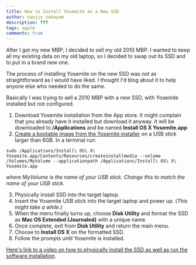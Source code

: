 ```yaml
---
title: How to Install Yosemite on a New SSD
author: sanjiv sahayam
description: ???
tags: apple
comments: true
---
```


After I got my new MBP, I decided to sell my old 2010 MBP. I wanted to keep all my existing data on my old laptop, so I decided to swap out its SSD and to put in a brand new one.

The process of installing Yosemite on the new SSD was not as straightforward as I would have liked. I thought I'd blog about it to help anyone else who needed to do the same.

Basically I was trying to sell a 2010 MBP with a new SSD, with Yosemite installed but not configured.

1. Download Yosemite installation from the App store. It might complain that you already have it installed but download it anyway. It will be downloaded to __/Applications__ and be named __Install OS X Yosemite.app__
2. [Create a bootable image from the Yosemite installer](https://support.apple.com/en-au/HT201372) on a USB stick larger than 6GB. In a terminal run:

```{.terminal .scrollx}
sudo /Applications/Install\ OS\ X\ Yosemite.app/Contents/Resources/createinstallmedia --volume /Volumes/MyVolume --applicationpath /Applications/Install\ OS\ X\ Yosemite.app
```

_where MyVolume is the name of your USB stick. Change this to match the name of your USB stick._

3. Physically install SSD into the target laptop.
4. Insert the Yosemite USB stick into the target laptop and power up. (_This might take a while._)
5. When the menu finally turns up, choose __Disk Utility__ and format the SSD as __Mac OS Extended (Journaled)__ with a unique name.
6. Once complete, exit from __Disk Utility__ and return the main menu.
7. Choose to __Install OS X__ on the formatted SSD.
8. Follow the prompts until Yosemite is installed.

[Here's link to a video on how to physically install the SSD as well as run the software installation](https://www.youtube.com/watch?v=F82ThP-6jeA).